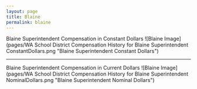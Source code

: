 ```yaml
---
layout: page
title: Blaine
permalink: blaine
---
```



Blaine Superintendent Compensation in Constant Dollars
![Blaine Image](pages/WA School District Compensation History for Blaine Superintendent ConstantDollars.png "Blaine Superintendent Constant Dollars")
___

Blaine Superintendent Compensation in Current Dollars
![Blaine Image](pages/WA School District Compensation History for Blaine Superintendent NominalDollars.png "Blaine Superintendent Nominal Dollars")